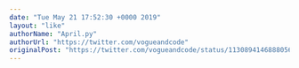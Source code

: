 ```yaml
---
date: "Tue May 21 17:52:30 +0000 2019"
layout: "like"
authorName: "April.py"
authorUrl: "https://twitter.com/vogueandcode"
originalPost: "https://twitter.com/vogueandcode/status/1130894146888056833"
---
```

